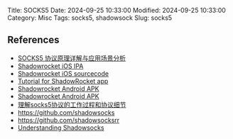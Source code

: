 Title: SOCKS5
Date: 2024-09-25 10:33:00
Modified: 2024-09-25 10:33:00
Category: Misc
Tags: socks5, shadowsock
Slug: socks5


## References
- [SOCKS5 协议原理详解与应用场景分析](https://www.cnblogs.com/chr1ce/articles/16246884.html)
- [Shadowrocket iOS IPA](https://github.com/JiangRongZhi/Shadowrocket-IOS)
- [Shadowrocket iOS sourcecode](https://github.com/XWJACK/Shadowrocket.git)
- [Tutorial for ShadowRocket app](https://hiddify.com/manager/client-software-on-ios/Tutorial-for-ShadowRocket-app/)
- [Shadowrocket Android APK](https://github.com/Pawdroid/shadowrocket_for_android)
- [Shadowrocket Android APK](https://github.com/shadowsocks/shadowsocks-android/releases)
- [理解socks5协议的工作过程和协议细节](https://wiyi.org/socks5-protocol-in-deep.html)
- https://github.com/shadowsocks
- https://github.com/shadowsocksrr
- [Understanding Shadowsocks](https://oliver-hu.medium.com/understand-shadowsocks-106105068778)
